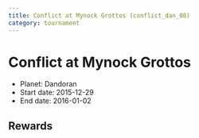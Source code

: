 ```yaml
---
title: Conflict at Mynock Grottos (conflict_dan_08)
category: tournament
---
```

# Conflict at Mynock Grottos

  * Planet: Dandoran
  * Start date: 2015-12-29
  * End date: 2016-01-02

## Rewards

